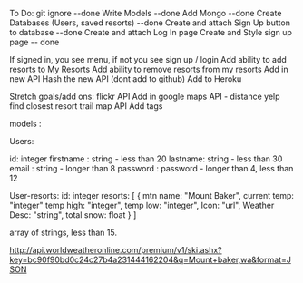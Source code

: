 To Do:
git ignore --done
Write Models --done
Add Mongo --done
Create Databases (Users, saved resorts)    --done
Create and attach Sign Up button to database --done
Create and attach Log In page
Create and Style sign up page -- done


If signed in, you see menu, if not you see sign up / login
Add ability to add resorts to My Resorts
Add ability to remove resorts from my resorts
Add in new API
Hash the new API (dont add to github)
Add to Heroku


Stretch goals/add ons:
flickr API
Add in google maps API - distance
yelp
find closest resort
trail map API
Add tags

models :

Users:

id: integer
firstname : string - less than 20
lastname: string - less than 30
email : string - longer than 8
password :  password - longer than 4, less than 12


User-resorts:
id: integer
resorts: [
  {
    mtn name: "Mount Baker",
    current temp: "integer"
    temp high: "integer",
    temp low: "integer",
    Icon: "url",
    Weather Desc: "string",
    total snow: float
  }
]

 array of strings, less than 15.

 http://api.worldweatheronline.com/premium/v1/ski.ashx?key=bc90f90bd0c24c27b4a231444162204&q=Mount+baker,wa&format=JSON
